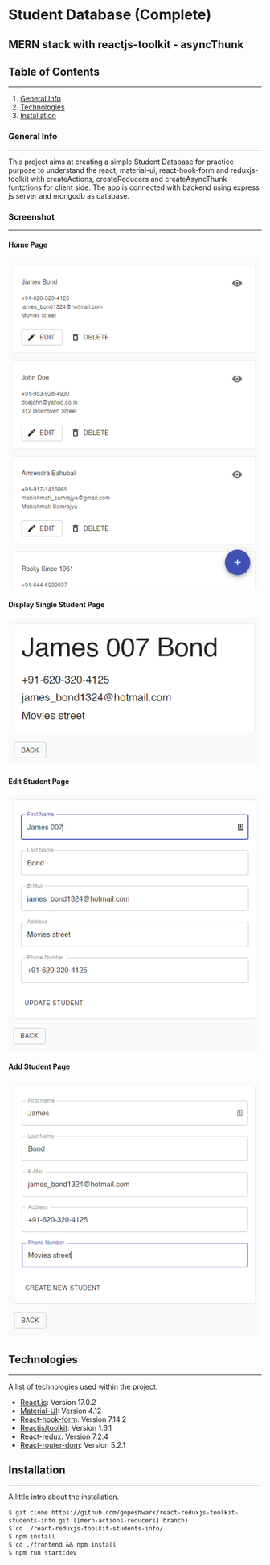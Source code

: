 # Student Database (Complete)

## MERN stack with reactjs-toolkit - asyncThunk

## Table of Contents

---

1. [General Info](#general-info)
2. [Technologies](#technologies)
3. [Installation](#installation)

### General Info

---

This project aims at creating a simple Student Database for practice purpose to understand the react, material-ui, react-hook-form and reduxjs-toolkit with createActions, createReducers and createAsyncThunk funtctions for client side. The app is connected with backend using express js server and mongodb as database.

### Screenshot

---

#### Home Page

![Home Page](frontend/public/images/Home.PNG)

#### Display Single Student Page

![Display Single Student Page](frontend/public/images/View.PNG)

#### Edit Student Page

![Edit Student Page](frontend/public/images/Edit.PNG)

#### Add Student Page

![Add Student Page](frontend/public/images/Add.PNG)

## Technologies

---

A list of technologies used within the project:

- [React.js](https://reactjs.org/): Version 17.0.2
- [Material-UI](https://material-ui.com/): Version 4.12
- [React-hook-form](https://react-hook-form.com/): Version 7.14.2
- [Reactjs/toolkit](https://redux-toolkit.js.org/): Version 1.6.1
- [React-redux](https://react-redux.js.org/): Version 7.2.4
- [React-router-dom](https://reactrouter.com/): Version 5.2.1

## Installation

---

A little intro about the installation.

```
$ git clone https://github.com/gopeshwark/react-reduxjs-toolkit-students-info.git ([mern-actions-reducers] branch)
$ cd ./react-reduxjs-toolkit-students-info/
$ npm install
$ cd ./frontend && npm install
$ npm run start:dev
```
